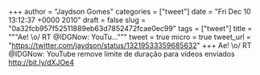 
+++
author = "Jaydson Gomes"
categories = ["tweet"]
date = "Fri Dec 10 13:12:37 +0000 2010"
draft = false
slug = "0a32fcb957f52511889eb63d7852472fcae0ec99"
tags = ["tweet"]
title = """Ae! &#92;o/ RT @IDGNow: YouTu..."""
tweet = true
micro = true
tweet_url = "https://twitter.com/jaydson/status/13219533359685632"
+++
Ae! \o/ RT @IDGNow: YouTube remove limite de duração para vídeos enviados http://bit.ly/dXJOe4
